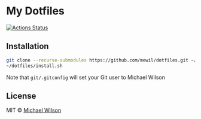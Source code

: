 # My Dotfiles

[![Actions Status](https://github.com/mewil/dotfiles/workflows/ci/badge.svg)](https://github.com/mewil/dotfiles/actions)

## Installation

```sh
git clone --recurse-submodules https://github.com/mewil/dotfiles.git ~/dotfiles
~/dotfiles/install.sh
```

Note that `git/.gitconfig` will set your Git user to Michael Wilson

## License

MIT © [Michael Wilson](https://mewil.io)